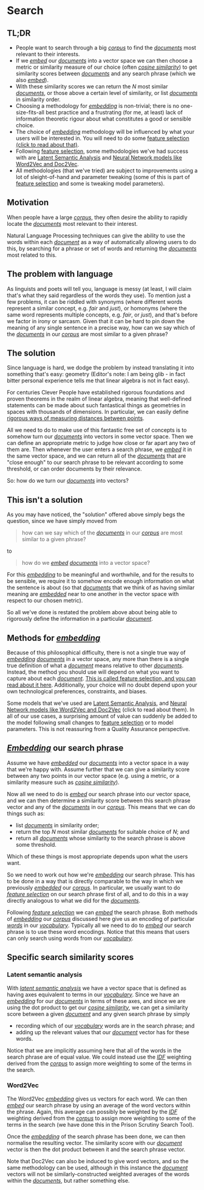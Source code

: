 # Search

## TL;DR

* People want to search through a big [*corpus*](Glossary.md) to find the [*documents*](Glossary.md) most relevant to their interests.
* If we [*embed*](Glossary.md) our [*documents*](Glossary.md) into a vector space we can then choose a metric or similarity measure of our choice (often [*cosine similarity*](Glossary.md)) to get similarity scores between [*documents*](Glossary.md) and any search phrase (which we also [*embed*](Glossary.md)).
* With these similarity scores we can return the *N* most similar [*documents*](Glossary.md), or those above a certain level of similarity, or list [*documents*](Glossary.md) in similarity order.
* Choosing a methodology for [*embedding*](Glossary.md) is non-trivial; there is no one-size-fits-all best practice and a frustrating (for me, at least) lack of information theoretic rigour about what constitutes a good or sensible choice.
* The choice of [*embedding*](Glossary.md) methodology will be influenced by what your users will be interested in. You will need to do some [feature selection (click to read about that)](FeatureSelection.md).
* Following [feature selection](FeatureSelection.md), some methodologies we've had success with are [Latent Semantic Analysis](LSA.md) and [Neural Network models like Word2Vec and Doc2Vec](NNmodels.md).
* All methodologies (that we've tried) are subject to improvements using a lot of sleight-of-hand and parameter tweaking (some of this is part of [feature selection](FeatureSelection.md) and some is tweaking model parameters).

## Motivation

When people have a large [*corpus*](Glossary.md), they often desire the ability to rapidly locate the [*documents*](Glossary.md) most relevant to their interest.

Natural Language Processing techniques can give the ability to use the words within each [*document*](Glossary.md) as a way of automatically allowing users to do this, by searching for a phrase or set of words and returning the [*documents*](Glossary.md) most related to this.

## The problem with language

As linguists and poets will tell you, language is messy (at least, I will claim that's what they said regardless of the words they use). To mention just a few problems, it can be riddled with synonyms (where different words represent a similar concept, e.g. *fair* and *just*), or homonyms (where the same word represents multiple concepts, e.g. *fair*, or *just*), and that's before we factor in irony or sarcasm. Given that it can be hard to pin down the meaning of any single sentence in a precise way, how can we say which of the [*documents*](Glossary.md) in our [*corpus*](Glossary.md) are most similar to a given phrase?

## The solution

Since language is hard, we dodge the problem by instead translating it into something that's easy: geometry (Editor's note: I am being glib - in fact bitter personal experience tells me that linear algebra is not in fact easy).

For centuries Clever People have established rigorous foundations and proven theorems in the realm of linear algebra, meaning that well-defined statements can be made about such fantastical things as geometries in spaces with thousands of dimensions. In particular, we can easily define [rigorous ways of measuring distances between points](https://en.wikipedia.org/wiki/Metric_space).

All we need to do to make use of this fantastic free set of concepts is to somehow turn our [*documents*](Glossary.md) into vectors in some vector space. Then we can define an appropriate metric to judge how close or far apart any two of them are. Then whenever the user enters a search phrase, we [*embed*](Glossary.md) it in the same vector space, and we can return all of the [*documents*](Glossary.md) that are "close enough" to our search phrase to be relevant according to some threshold, or can order documents by their relevance.

So: how do we turn our [*documents*](Glossary.md) into vectors?

## This isn't a solution

As you may have noticed, the "solution" offered above simply begs the question, since we have simply moved from
> how can we say which of the [*documents*](Glossary.md) in our [*corpus*](Glossary.md) are most similar to a given phrase?

to
> how do we [*embed*](Glossary.md) [*documents*](Glossary.md) into a vector space?

For this [*embedding*](Glossary.md) to be meaningful and worthwhile, and for the results to be sensible, we require it to somehow encode enough information on what the sentence is about (so that [*documents*](Glossary.md) that we think of as having similar meaning are [*embedded*](Glossary.md) near to one another in the vector space with respect to our chosen metric).

So all we've done is restated the problem above about being able to rigorously define the information in a particular [*document*](Glossary.md).

## Methods for [*embedding*](Glossary.md)

Because of this philosophical difficulty, there is not a single true way of [*embedding*](Glossary.md) [*documents*](Glossary.md) in a vector space, any more than there is a single true definition of what a [*document*](Glossary.md) means relative to other [*documents*](Glossary.md). Instead, the method you should use will depend on what you want to capture about each [*document*](Glossary.md). [This is called feature selection, and you can read about it here](FeatureSelection.md). Additionally, your choice will no doubt depend upon your own technological preferences, constraints, and biases.

Some models that we've used are [Latent Semantic Analysis](LSA.md), and [Neural Network models like Word2Vec and Doc2Vec](NNmodels.md) (click to read about them). In all of our use cases, a surprising amount of value can suddenly be added to the model following small changes to [feature selection](FeatureSelection.md) or to model parameters. This is not reassuring from a Quality Assurance perspective.

## [*Embedding*](Glossary.md) our search phrase

Assume we have [*embedded*](Glossary.md) our [*documents*](Glossary.md) into a vector space in a way that we're happy with. Assume further that we can give a similarity score between any two points in our vector space (e.g. using a metric, or a similarity measure such as [*cosine similarity*](Glossary.md)).

Now all we need to do is [*embed*](Glossary.md) our search phrase into our vector space, and we can then determine a similarity score between this search phrase vector and any of the [*documents*](Glossary.md) in our [*corpus*](Glossary.md). This means that we can do things such as:
* list [*documents*](Glossary.md) in similarity order;
* return the top *N* most similar [*documents*](Glossary.md) for suitable choice of *N*; and
* return all [*documents*](Glossary.md) whose similarity to the search phrase is above some threshold.

Which of these things is most appropriate depends upon what the users want.

So we need to work out how we're [*embedding*](Glossary.md) our search phrase. This has to be done in a way that is directly comparable to the way in which we previously [*embedded*](Glossary.md) our [*corpus*](Glossary.md). In particular, we usually want to do [*feature selection*](FeatureSelection.md) on our search phrase first of all, and to do this in a way directly analogous to what we did for the [*documents*](Glossary.md).

Following [*feature selection*](FeatureSelection.md) we can [*embed*](Glossary.md) the search phrase. Both methods of [*embedding*](Glossary.md) our [*corpus*](Glossary.md) discussed here give us an encoding of particular [*words*](Glossary.md) in our [*vocabulary*](Glossary.md). Typically all we need to do to [*embed*](Glossary.md) our search phrase is to use these word encodings. Notice that this means that users can only search using words from our [*vocabulary*](Glossary.md).

## Specific search similarity scores

### Latent semantic analysis

With [*latent semantic analysis*](LSA.md) we have a vector space that is defined as having axes equivalent to terms in our [*vocabulary*](Glossary.md). Since we have an [*embedding*](Glossary.md) for our [*documents*](Glossary.md) in terms of these axes, and since we are using the dot product to get our [*cosine similarity*](Glossary.md), we can get a similarity score between a given [*document*](Glossary.md) and any given search phrase by simply
* recording which of our [*vocabulary*](Glossary.md) words are in the search phrase; and
* adding up the relevant values that our [*document*](Glossary.md) vector has for these words.

Notice that we are implicitly assuming here that all of the words in the search phrase are of equal value. We could instead use the [*IDF*](Glossary.md) weighting derived from the [*corpus*](Glossary.md) to assign more weighting to some of the terms in the search. 

### Word2Vec

The Word2Vec [*embedding*](Glossary.md) gives us vectors for each word. We can then [*embed*](Glossary.md) our search phrase by using an average of the word vectors within the phrase. Again, this average can possibly be weighted by the [*IDF*](Glossary.md) weighting derived from the [*corpus*](Glossary.md) to assign more weighting to some of the terms in the search (we have done this in the Prison Scrutiny Search Tool).

Once the [*embedding*](Glossary.md) of the search phrase has been done, we can then normalise the resulting vector. The similarity score with our [*document*](Glossary.md) vector is then the dot product between it and the search phrase vector.

Note that Doc2Vec can also be induced to give word vectors, and so the same methodology can be used, although in this instance the [*document*](Glossary.md) vectors will not be similarly-constructed weighted averages of the words within the [*documents*](Glossary.md), but rather something else.
